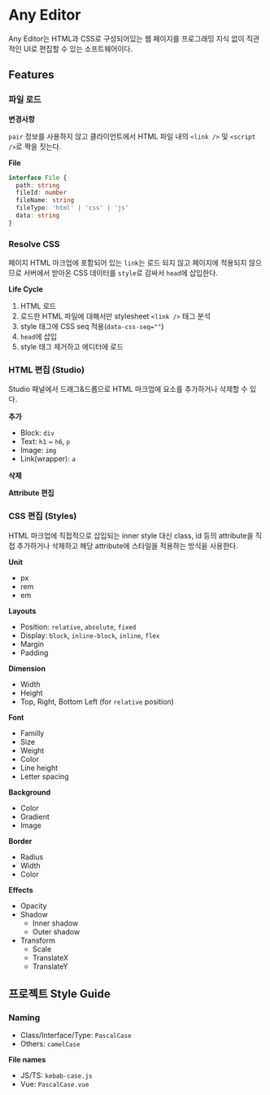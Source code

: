 # Any Editor

Any Editor는 HTML과 CSS로 구성되어있는 웹 페이지를 프로그래밍 지식 없이 직관적인 UI로 편집할 수 있는 소프트웨어이다.

## Features

### 파일 로드

**변경사항**

`pair` 정보를 사용하지 않고 클라이언트에서 HTML 파일 내의 `<link />` 및 `<script />`로 짝을 짓는다.

**File**

```ts
interface File {
  path: string
  fileId: number
  fileName: string
  fileType: 'html' | 'css' | 'js'
  data: string
}
```

### Resolve CSS

페이지 HTML 마크업에 포함되어 있는 `link`는 로드 되지 않고 페이지에 적용되지 않으므로 서버에서 받아온 CSS 데이터를 `style`로 감싸서 `head`에 삽입한다.

**Life Cycle**

1. HTML 로드
2. 로드한 HTML 파일에 대해서만 stylesheet `<link />` 태그 분석
3. style 태그에 CSS seq 적용(`data-css-seq=""`)
4. `head`에 삽입
5. style 태그 제거하고 에디터에 로드

### HTML 편집 (Studio)

Studio 패널에서 드래그&드롭으로 HTML 마크업에 요소를 추가하거나 삭제할 수 있다.

**추가**

- Block: `div`
- Text: `h1` ~ `h6`, `p`
- Image: `img`
- Link(wrapper): `a`

**삭제**

**Attribute 편집**

### CSS 편집 (Styles)

HTML 마크업에 직접적으로 삽입되는 inner style 대신 class, id 등의 attribute을 직접 추가하거나 삭제하고 해당 attribute에 스타일을 적용하는 방식을 사용한다.

**Unit**

- px
- rem
- em

**Layouts**

- Position: `relative`, `absolute`, `fixed`
- Display: `block`, `inline-block`, `inline`, `flex`
- Margin
- Padding

**Dimension**

- Width
- Height
- Top, Right, Bottom Left (for `relative` position)

**Font**

- Familly
- Size
- Weight
- Color
- Line height
- Letter spacing

**Background**

- Color
- Gradient
- Image

**Border**

- Radius
- Width
- Color

**Effects**

- Opacity
- Shadow
  - Inner shadow
  - Outer shadow
- Transform
  - Scale
  - TranslateX
  - TranslateY

## 프로젝트 Style Guide

### Naming

- Class/Interface/Type: `PascalCase`
- Others: `camelCase`

**File names**

- JS/TS: `kebab-case.js`
- Vue: `PascalCase.vue`
